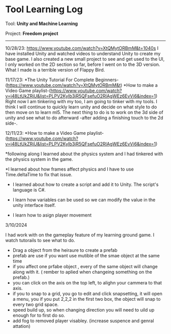 # Tool Learning Log

Tool: **Unity and Machine Learning**

Project: **Freedom project**

---

10/28/23:
https://www.youtube.com/watch?v=XtQMytORBmM&t=1040s
I have installed Unity and watched videos to understand Unity to create my base game. I also created a new small project to see and get used to the UI, I only worked on the 2D section so far, before I went on to the 3D version. What I made is a terrible version of Flappy Bird.

11/17/23:
*The Unity Tutorial For Complete Beginners-(https://www.youtube.com/watch?v=XtQMytORBmM&t)
*How to make a Video Game playlist-(https://www.youtube.com/watch?v=j48LtUkZRjU&list=PLPV2KyIb3jR5QFsefuO2RlAgWEz6EvVi6&index=1)
Right now I am tinkering with my too, I am going to tinker with my tools. I think I will continue to quickly learn unity and decide on what style to do then move on to learn ml5.
The next thing to do is to work on the 3d side of unity and see what to do afterward -after adding a finishing touch to the 2d side-.

12/11/23:
*How to make a Video Game playlist-(https://www.youtube.com/watch?v=j48LtUkZRjU&list=PLPV2KyIb3jR5QFsefuO2RlAgWEz6EvVi6&index=1)

*following along I learned about the physics system and I had tinkered with the physics system in the game.

 *I learned about how frames affect physics and I have to use Time.deltaTime to fix that issue.

* I learned about how to create a script and add it to Unity. The script's language is C#.

* I learn how variables can be used so we can modify the value in the unity interface itself.

* I learn how to asign player movement

3/10/2024

I had work with on the gameplay feature of my learning ground game. I watch tutorails to see what to do.
* Drag a object from the heiraure to create a prefab
* prefab are use if you want use mutible of the smae object at the same time
* if you affect one prfabe object , every of the same object will change along with it. ( rember to aplied when changeing something on the prefab.)
* you can click on the axis on the top left, to alighn your cammera to that axis.
* if you to snap to a grid, you go to edit and click snapsetting, it will open a menu, you if you put 2,2,2 in the first two box, the object will snap to every two grid space.
* speed build up, so when changing direction you will need to uild up enough for to first do so.
* add fog to removed player visabley. (increase suspence and genral attation)
<!--
* Links you used today (websites, videos, etc)
* Things you tried, progress you made, etc
* Challenges, a-ha moments, etc
* Questions you still have
* What you're going to try next
-->
